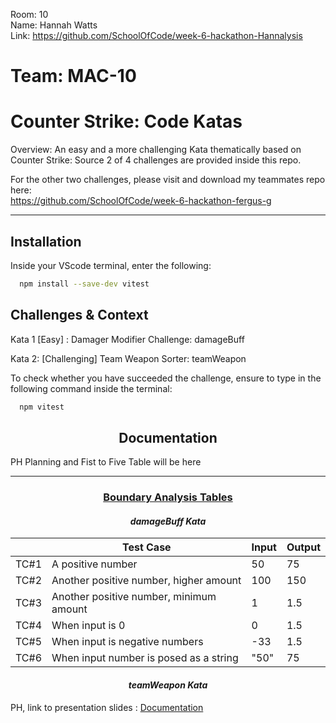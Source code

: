 Room: 10  
Name: Hannah Watts  
Link: https://github.com/SchoolOfCode/week-6-hackathon-Hannalysis  
  
# Team: MAC-10
# Counter Strike: Code Katas

Overview: An easy and a more challenging Kata thematically based on Counter Strike: Source
2 of 4 challenges are provided inside this repo.

For the other two challenges, please visit and download my teammates repo here:  
https://github.com/SchoolOfCode/week-6-hackathon-fergus-g 

------------

## Installation

Inside your VScode terminal, enter the following:

```bash
  npm install --save-dev vitest
```
    
## Challenges & Context

Kata 1 [Easy] : Damager Modifier Challenge: damageBuff

Kata 2: [Challenging] Team Weapon Sorter: teamWeapon



To check whether you have succeeded the challenge, ensure to type in the following command inside the terminal:

```bash
  npm vitest
```

<h2 align = "center">Documentation</h2>

PH Planning and Fist to Five Table will be here



------------

<h3 align = "center"><u>Boundary Analysis Tables</u></h3>

<h4 align = "center"><i>damageBuff Kata</i></h4>

|       | Test Case                               | Input | Output |
| ----- | --------------------------------------- | ----- | ------ |
| TC#1  | A positive number                       | 50    | 75     |
| TC#2  | Another positive number, higher amount  | 100   | 150    |
| TC#3  | Another positive number, minimum amount | 1     | 1.5    |
| TC#4  | When input is 0                         | 0     | 1.5    |
| TC#5  | When input is negative numbers          | -33   | 1.5    |
| TC#6  | When input number is posed as a string  | "50"  | 75     |




<h4 align = "center"><i>teamWeapon Kata</i></h4>

PH, link to presentation slides : [Documentation](https://linktodocumentation)
